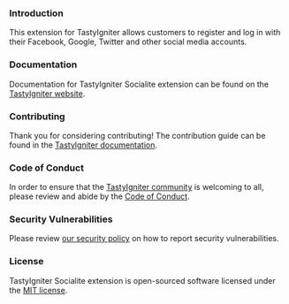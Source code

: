 ### Introduction

This extension for TastyIgniter allows customers to register and log in with their Facebook, Google, Twitter and other
social media accounts.

### Documentation

Documentation for TastyIgniter Socialite extension can be found on
the [TastyIgniter website](https://tastyigniter.com/docs/extensions/socialite).

### Contributing

Thank you for considering contributing! The contribution guide can be found in
the [TastyIgniter documentation](https://tastyigniter.com/docs/contribution-guide).

### Code of Conduct

In order to ensure that the [TastyIgniter community](https://forum.tastyigniter.com) is welcoming to all, please review
and abide by the [Code of Conduct](https://tastyigniter.com/docs/code-of-conduct).

### Security Vulnerabilities

Please review [our security policy](https://github.com/tastyigniter/ti-ext-socialite/security/policy) on how to report
security vulnerabilities.

### License

TastyIgniter Socialite extension is open-sourced software licensed under the [MIT license](LICENSE).
